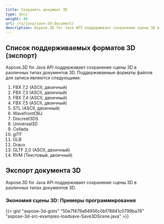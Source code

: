 ```yaml
---
title: Сохранить документ 3D
type: docs
weight: 40
url: /ru/java/save-3d-document/
description: Aspose.3D for Java API поддерживает сохранение сцены 3D в различных типах документов 3D.
---
```

##  **Список поддерживаемых форматов 3D (экспорт)**
Aspose.3D for Java API поддерживает сохранение сцены 3D в различных типах документов 3D. Поддерживаемые форматы файлов для записи являются следующими:

1. FBX 7,2 (ASCII, двоичный)
1. FBX 7,3 (ASCII, двоичный)
1. FBX 7,4 (ASCII, двоичный)
1. FBX 7,5 (ASCII, двоичный)
1. STL (ASCII, двоичный)
1. WavefrontOBJ
1. Discreet3DS
1. Universal3D
1. Collada
1. glTF
1. GLB
1. Draco
1. GLTF 2,0 (ASCII, двоичный)
1. RVM (Текстовый, двоичный)
##  **Экспорт документа 3D**
Aspose.3D for Java API поддерживает сохранение сцены 3D в различных типах документов 3D.
###  **Экономия сцены 3D: Примеры программирования**
{{< gist "aspose-3d-gists" "50e7f479a64956c0bf78841c0799ba76" "aspose-3d-src-examples-loadsave-Save3DScene.java" >}}
